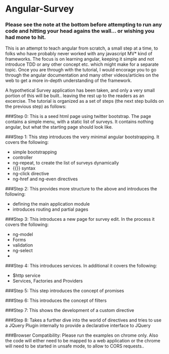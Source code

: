 Angular-Survey
==============

### Please see the note at the bottom before attempting to run any code and hitting your head agains the wall... or wishing you had mone to hit.

This is an attempt to teach angular from scratch, a small step at a time, to folks who have probably never worked with any javascript MV* kind of frameworks.
The focus is on learning angular, keeping it simple and not introduce TDD or any other concept etc. which might make for a separate topic.
Once you are through with the tutorial, I would encorage you to go through the angular documentation and many other videos/articles on the web to get a more in-depth understanding of the framework.

A hypothetical Survey application has been taken, and only a very small portion of this will be built.. leaving the rest up to the readers as an excercise.
The tutorial is organized as a set of steps (the next step builds on the previous step) as follows:

###Step 0: 
This is a seed html page using twitter bootstrap. 
The page contains a simple menu, with a static list of surveys. It contains nothing angular, but what the starting page should look like.

###Step 1: 
This step introduces the very minimal angular bootstrapping. It covers the following:
* simple bootstrapping
* controller
* ng-repeat, to create the list of surveys dynamically
* {{}} syntax
* ng-click directive
* ng-href and ng-even directives

###Step 2: 
This provides more structure to the above and introduces the following:
* defining the main application module
* introduces routing and partial pages

###Step 3: 
This introduces a new page for survey edit. In the process it covers the following:
* ng-model
* Forms
* validation
* ng-select
* 
###Step 4: 
This introduces services. In additional it covers the following:
* $http service
* Services, Factories and Providers


###Step 5: This step introduces the concept of promises


###Step 6: This introduces the concept of filters


###Step 7: This shows the development of a custom directive


###Step 8: Takes a further dive into the world of directives and tries to use a JQuery Plugin internally to provide a declarative interface to JQuery


###Browser Compatibility: Please run the examples on chrome only. Also the code will either need to be mapped to a web application or the chrome will need to be started in unsafe mode, to allow to CORS requests..


